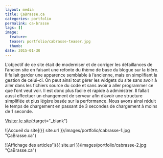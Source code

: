 ```yaml
---
layout: media
title: ÇaBrasse.ca
categories: portfolio
permalink: ca-brasse
tags: [] 
image:
  feature:
  teaser: portfolio/cabrasse-teaser.jpg
  thumb:
date: 2015-01-30
---
```


L’objectif de ce site était de moderniser et de corriger les défaillances de l’ancien site en faisant une refonte du thème de base du blogue sur la bière. Il fallait garder une apparence semblable à l’ancienne, mais en simplifiant la gestion de celui-ci. On peut ainsi tout gérer les widgets du site sans avoir à aller dans les fichiers source du code et sans avoir à aller programmer ce que l’ont veut voir. Il est donc plus facile et rapide à administrer. Il fallait aussi effectuer un changement de serveur afin d’avoir une structure simplifiée et plus légère basée sur la performance. Nous avons ainsi réduit le temps de chargement en passant de 3 secondes de chargement à moins de 1 seconde.

[Visiter le site](http://www.cabrasse.ca){:target="_blank"}

![Accueil du site]({{ site.url }}/images/portfolio/cabrasse-1.jpg "ÇaBrasse.ca")

![Affichage des articles']({{ site.url }}/images/portfolio/cabrasse-2.jpg "ÇaBrasse.ca")